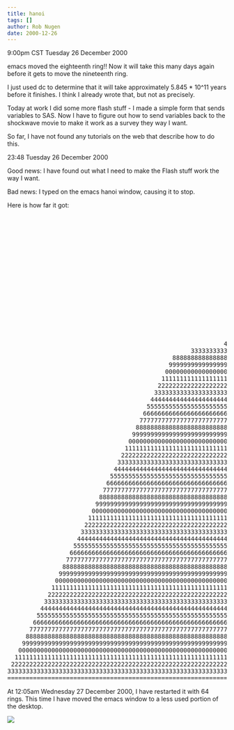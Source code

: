 ```yaml
---
title: hanoi
tags: []
author: Rob Nugen
date: 2000-12-26
---
```


<title>19</title>
<p class=date>9:00pm CST Tuesday 26 December 2000</p>

<p>emacs moved the eighteenth ring!!  Now it will take this many days
again before it gets to move the nineteenth ring.</p>

<p>I just used dc to determine that it will take approximately 5.845 *
10^11 years before it finishes.  I think I already wrote that, but not
as precisely.</p>

<p>Today at work I did some more flash stuff - I made a simple form
that sends variables to SAS.  Now I have to figure out how to send
variables back to the shockwave movie to make it work as a survey they
way I want.</p>

<p>So far, I have not found any tutorials on the web that describe how
to do this.</p>

<p class=date>23:48 Tuesday 26 December 2000</p>

<p>Good news:  I have found out what I need to make the Flash stuff
work the way I want.</p>

<p>Bad news:  I typed on the emacs hanoi window, causing it to
stop.</p>

<p>Here is how far it got:</p>

<pre>
                                                                                                                                                                                                                                                                                                                                                                                                     
                                                                |                                                                                                                                 |                                                                                                                                 |                                                                
                                                                |                                                                                                                                 |                                                                                                                                 |                                                                
                                                                |                                                                                                                                 |                                                                                                                                 |                                                                
                                                                |                                                                                                                                 |                                                                                                                                 |                                                                
                                                                |                                                                                                                                 |                                                                                                                                 |                                                                
                                                                |                                                                                                                                 |                                                                                                                                 |                                                                
                                                                |                                                                                                                                 |                                                                                                                                 |                                                                
                                                                |                                                                                                                                 |                                                                                                                                 |                                                                
                                                                |                                                                                                                                 |                                                                                                                                 |                                                                
                                                                |                                                                                                                                 |                                                                                                                                 |                                                                
                                                                |                                                                                                                                 |                                                                                                                                 |                                                                
                                                                |                                                                                                                                 |                                                                                                                                 |                                                                
                                                                |                                                                                                                                 |                                                                                                                                 |                                                                
                                                                |                                                                                                                                 |                                                                                                                                 |                                                                
                                                                |                                                                                                                                 |                                                                                                                                 |                                                                
                                                               000                                                                                                                                |                                                                                                                                 |                                                                
                                                              11111                                                                                                                               |                                                                                                                                 |                                                                
                                                           44444444444                                                                                                                            |                                                                                                                                 |                                                                
                                                  33333333333333333333333333333                                                                                                                   |                                                                                                                                 |                                                                
                                             888888888888888888888888888888888888888                                                                                                              |                                                                                                                                 |                                                                
                                            99999999999999999999999999999999999999999                                                                                                             |                                                                                                                                 |                                                                
                                           0000000000000000000000000000000000000000000                                                                                                            |                                                                                                                                 |                                                                
                                          111111111111111111111111111111111111111111111                                                                                                           |                                                                                                                                 |                                                                
                                         22222222222222222222222222222222222222222222222                                                                                                          |                                                                                                                                 |                                                                
                                        3333333333333333333333333333333333333333333333333                                                                                                         |                                                                                                                                 |                                                                
                                       444444444444444444444444444444444444444444444444444                                                                                                        |                                                                                                                                 |                                                                
                                      55555555555555555555555555555555555555555555555555555                                                                                                       |                                                                                                                                 |                                                                
                                     6666666666666666666666666666666666666666666666666666666                                                                                                      |                                                                                                                                 |                                                                
                                    777777777777777777777777777777777777777777777777777777777                                                                                                     |                                                                                                                                 |                                                                
                                   88888888888888888888888888888888888888888888888888888888888                                                                                                    |                                                                                                                                 |                                                                
                                  9999999999999999999999999999999999999999999999999999999999999                                                                                                   |                                                                                                                                 |                                                                
                                 000000000000000000000000000000000000000000000000000000000000000                                                                                                  |                                                                                                                                 |                                                                
                                11111111111111111111111111111111111111111111111111111111111111111                                                                                                 |                                                                                                                                 |                                                                
                               2222222222222222222222222222222222222222222222222222222222222222222                                                                                                |                                                                                                                                 |                                                                
                              333333333333333333333333333333333333333333333333333333333333333333333                                                                                               |                                                                                                                                 |                                                                
                             44444444444444444444444444444444444444444444444444444444444444444444444                                                                                              |                                                                                                                                 |                                                                
                            5555555555555555555555555555555555555555555555555555555555555555555555555                                                                                             |                                                                                                                                 |                                                                
                           666666666666666666666666666666666666666666666666666666666666666666666666666                                                                                            |                                                                                                                                 |                                                                
                          77777777777777777777777777777777777777777777777777777777777777777777777777777                                                                                           |                                                                                                                                 |                                                                
                         8888888888888888888888888888888888888888888888888888888888888888888888888888888                                                                                          |                                                                                                                                 |                                                                
                        999999999999999999999999999999999999999999999999999999999999999999999999999999999                                                                                         |                                                                                                                                 |                                                                
                       00000000000000000000000000000000000000000000000000000000000000000000000000000000000                                                                                        |                                                                                                                                 |                                                                
                      1111111111111111111111111111111111111111111111111111111111111111111111111111111111111                                                                                       |                                                                                                                                 |                                                                
                     222222222222222222222222222222222222222222222222222222222222222222222222222222222222222                                                                                      |                                                                                                                                 |                                                                
                    33333333333333333333333333333333333333333333333333333333333333333333333333333333333333333                                                                                     |                                                                                                                                 |                                                                
                   4444444444444444444444444444444444444444444444444444444444444444444444444444444444444444444                                                                                    |                                                                                                                                 |                                                                
                  555555555555555555555555555555555555555555555555555555555555555555555555555555555555555555555                                                                                   |                                                                                                                                 |                                                                
                 66666666666666666666666666666666666666666666666666666666666666666666666666666666666666666666666                                                                                  |                                                                                                                                 |                                                                
                7777777777777777777777777777777777777777777777777777777777777777777777777777777777777777777777777                                                                                 |                                                                                                                                 |                                                                
               888888888888888888888888888888888888888888888888888888888888888888888888888888888888888888888888888                                                                                |                                                                                                                                 |                                                                
              99999999999999999999999999999999999999999999999999999999999999999999999999999999999999999999999999999                                                                               |                                                                                                                                 |                                                                
             0000000000000000000000000000000000000000000000000000000000000000000000000000000000000000000000000000000                                                                              |                                                                                                                                 |                                                                
            111111111111111111111111111111111111111111111111111111111111111111111111111111111111111111111111111111111                                                                             |                                                                                                                                 |                                                                
           22222222222222222222222222222222222222222222222222222222222222222222222222222222222222222222222222222222222                                                                            |                                                                                                                                 |                                                                
          3333333333333333333333333333333333333333333333333333333333333333333333333333333333333333333333333333333333333                                                                           |                                                                                                                                 |                                                                
         444444444444444444444444444444444444444444444444444444444444444444444444444444444444444444444444444444444444444                                                                          |                                                                                                                                 |                                                                
        55555555555555555555555555555555555555555555555555555555555555555555555555555555555555555555555555555555555555555                                                                         |                                                                                                                                 |                                                                
       6666666666666666666666666666666666666666666666666666666666666666666666666666666666666666666666666666666666666666666                                                                        |                                                                                                                           5555555555555                                                          
      777777777777777777777777777777777777777777777777777777777777777777777777777777777777777777777777777777777777777777777                                                                       |                                                                                                                          666666666666666                                                         
     88888888888888888888888888888888888888888888888888888888888888888888888888888888888888888888888888888888888888888888888                                                                   2222222                                                                                                                      77777777777777777                                                        
    9999999999999999999999999999999999999999999999999999999999999999999999999999999999999999999999999999999999999999999999999                                                                 333333333                                                                                                                    8888888888888888888                                                       
   000000000000000000000000000000000000000000000000000000000000000000000000000000000000000000000000000000000000000000000000000                                                         00000000000000000000000                                                                                                            999999999999999999999                                                      
  11111111111111111111111111111111111111111111111111111111111111111111111111111111111111111111111111111111111111111111111111111                                                       1111111111111111111111111                                                                                                      4444444444444444444444444444444                                                 
 2222222222222222222222222222222222222222222222222222222222222222222222222222222222222222222222222222222222222222222222222222222                                                     222222222222222222222222222                                                                                                    555555555555555555555555555555555                                                
333333333333333333333333333333333333333333333333333333333333333333333333333333333333333333333333333333333333333333333333333333333                                               7777777777777777777777777777777777777                                                                                              66666666666666666666666666666666666                                               
=====================================================================================================================================================================================================================================================================================================================================================================================================
</pre>

<p>At 12:05am Wednesday 27 December 2000, I have restarted it with 64
rings.  This time I have moved the emacs window to a less used portion
of the desktop.</p>

<p><img src='/images/rob/wL-ROB.gif'/></p>


